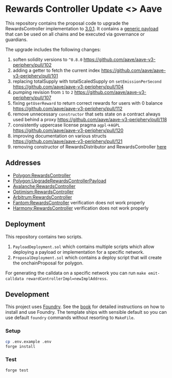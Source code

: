 # Rewards Controller Update <> Aave

This repository contains the proposal code to upgrade the RewardsController implementation to [3.0.1](https://github.com/aave/aave-v3-periphery/tree/feat/3.0.1). It contains a [generic payload](./src/contracts/UpgradeRewardsControllerPayload.sol) that can be used on all chains and be executed via governance or guardians.

The upgrade includes the following changes:

1. soften solidity versions to `^0.8.0` https://github.com/aave/aave-v3-periphery/pull/102
2. adding a getter to fetch the current index https://github.com/aave/aave-v3-periphery/pull/101
3. replacing totalSupply with totalScaledSupply on `setEmissionPerSecond` https://github.com/aave/aave-v3-periphery/pull/104
4. pumping revision from `1` to `2` https://github.com/aave/aave-v3-periphery/pull/107
5. fixing `getUserReward` to return correct rewards for users with 0 balance https://github.com/aave/aave-v3-periphery/pull/112
6. remove unnecessary `constructor` that sets state on a contract always used behind a proxy https://github.com/aave/aave-v3-periphery/pull/118
7. consistently uppercase license pragma `agpl`->`AGPL` https://github.com/aave/aave-v3-periphery/pull/120
8. improving documentation on various structs https://github.com/aave/aave-v3-periphery/pull/121
9. removing constructor of RewardsDistributor and RewardsController [here](https://github.com/aave/aave-v3-periphery/pull/118/files)

## Addresses

- [Polygon:RewardsController](https://polygonscan.com/address/0x5f4d15d761528c57a5C30c43c1DAb26Fc5452731#code)
- [Polygon:UpgradeRewardsControllerPayload](https://polygonscan.com/address/0xf50a080aC535e531EC33cC05b227E910De2fb1fA)
- [Avalanche:RewardsController](https://snowtrace.io/address/0x5f4d15d761528c57a5C30c43c1DAb26Fc5452731#code)
- [Optimism:RewardsController](https://optimistic.etherscan.io/address/0x5f4d15d761528c57a5C30c43c1DAb26Fc5452731#code)
- [Arbitrum:RewardsController](https://arbiscan.io/address/0x5f4d15d761528c57a5C30c43c1DAb26Fc5452731#code)
- [Fantom:RewardsController](https://ftmscan.com/address/0x5f4d15d761528c57a5C30c43c1DAb26Fc5452731#code) verification does not work properly
- [Harmony:RewardsController](https://explorer.harmony.one/address/0x5f4d15d761528c57a5C30c43c1DAb26Fc5452731?activeTab=7) verification does not work properly

## Deployment

This repository contains two scripts.

1. `PayloadDeployment.sol` which contains multiple scripts which allow deploying a payload or implementation for a specific network.
2. `ProposalDeployment.sol` which contains a deploy script that will create the onchainProposal for polygon.

For generating the calldata on a specific network you can run `make emit-calldata rewardControllerImpl=newImplAddress`.

## Development

This project uses [Foundry](https://getfoundry.sh). See the [book](https://book.getfoundry.sh/getting-started/installation.html) for detailed instructions on how to install and use Foundry.
The template ships with sensible default so you can use default `foundry` commands without resorting to `MakeFile`.

### Setup

```sh
cp .env.example .env
forge install
```

### Test

```sh
forge test
```
